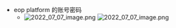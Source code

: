 - eop platform 的账号密码
	- ![2022_07_07_image.png](https://cdn.logseq.com/%2Fe665ccdc-ca08-4e13-adf4-2c2994386a2beeae4637-3a02-4e08-bece-da55eee85b8d2022_07_07_image.png?Expires=4810759517&Signature=d1ZaFZARJjichyhdLJ4Uj3N-xb~q0Lgzj0N1jwSwVDgOsOLfHPsMjRWNQRRbKZ2NjXKEBPua-3lARbaWfqbvbI1MwccYNeOyIyT2QaaNaKtL0qEEmioJucyZXh5ndP~ofy7A1AqXlob5eYZ2Ttmk7yj2yLRuyRjXQeACCDDWishh5~knM6YQwCm3dFguMYy3gtDkjYq7bWzT1eb9ATASatRWy7X02OV5mQGaXYZjVPCAv7DzEH4-h83BBkQdnVG2L6JMdq1po9KuZdcejwj3v7HAWOdOLCv4LuTdBXHSiTulfS5Lx0vn9iShhOF1Cv2um9Fw83v3sXYFboHQ3npMGA__&Key-Pair-Id=APKAJE5CCD6X7MP6PTEA) ![2022_07_07_image.png](https://cdn.logseq.com/%2Fe665ccdc-ca08-4e13-adf4-2c2994386a2ba6d007d6-13f9-48d0-b935-1fc7a4f428832022_07_07_image.png?Expires=4810759518&Signature=bUBkrmP8t3AbgjstBZuoWGjv3Y7YRqVaSFVrGpe8AMmwqbWZARDy3wUdAGPBr2i2o5DMJtUUB4gSV8C7EOyO8jJNK9TO8rCoV~3LlQcuqVLlvbcxL7Fi8Oo3jr4Xm59uTQU66K-MAbE5GdD1YAdpySE67gslS0GDodEFJVbju0P-Y8KOGmk5abbi3szQiAR8u2uiQLKBsSUos0ZQIgImGVUNE7WVrJ1XSnVZrMMkMWvRxUSCDcFrBTbDtJFDIIp5RrmM2mwHQ7mqw-Ncq0KeaclrIGEK7uB5XEeXnrvr26Ohd2YN8ik881AgSCn4Xa~MoLi61q5-VJ4b2mllFauzyQ__&Key-Pair-Id=APKAJE5CCD6X7MP6PTEA)